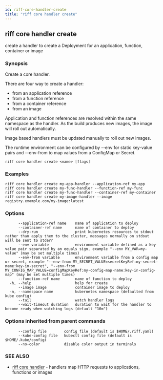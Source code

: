 ```yaml
---
id: riff-core-handler-create
title: "riff core handler create"
---
```

## riff core handler create

create a handler to create a Deployment for an application, function, container or image

### Synopsis

Create a core handler.

There are four way to create a handler:
- from an application reference
- from a function reference
- from a container reference
- from an image

Application and function references are resolved within the same namespace as
the handler. As the build produces new images, the image will roll out
automatically.

Image based handlers must be updated manually to roll out new images.

The runtime environment can be configured by --env for static key-value pairs
and --env-from to map values from a ConfigMap or Secret.

```
riff core handler create <name> [flags]
```

### Examples

```
riff core handler create my-app-handler --application-ref my-app
riff core handler create my-func-handler --function-ref my-func
riff core handler create my-func-handler --container-ref my-container
riff core handler create my-image-handler --image registry.example.com/my-image:latest
```

### Options

```
      --application-ref name    name of application to deploy
      --container-ref name      name of container to deploy
      --dry-run                 print kubernetes resources to stdout rather than apply them to the cluster, messages normally on stdout will be sent to stderr
      --env variable            environment variable defined as a key value pair separated by an equals sign, example "--env MY_VAR=my-value" (may be set multiple times)
      --env-from variable       environment variable from a config map or secret, example "--env-from MY_SECRET_VALUE=secretKeyRef:my-secret-name:key-in-secret", "--env-from MY_CONFIG_MAP_VALUE=configMapKeyRef:my-config-map-name:key-in-config-map" (may be set multiple times)
      --function-ref name       name of function to deploy
  -h, --help                    help for create
      --image image             container image to deploy
  -n, --namespace name          kubernetes namespace (defaulted from kube config)
      --tail                    watch handler logs
      --wait-timeout duration   duration to wait for the handler to become ready when watching logs (default "10m")
```

### Options inherited from parent commands

```
      --config file        config file (default is $HOME/.riff.yaml)
      --kube-config file   kubectl config file (default is $HOME/.kube/config)
      --no-color           disable color output in terminals
```

### SEE ALSO

* [riff core handler](riff_core_handler.md)	 - handlers map HTTP requests to applications, functions or images

